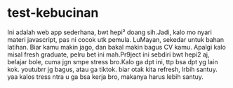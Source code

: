 # test-kebucinan

Ini adalah web app sederhana, bwt hepi² doang sih.Jadi, kalo mo nyari materi javascript, pas ni cocok utk pemula. LuMayan, sekedar untuk bahan latihan. Biar kamu makin jago, dan bakal makin bagus CV kamu. Apalgi kalo misal fresh graduate, pelru bet ini mah.Pr9ject ini sebdiri bwt hepi2 aj, belajar bole, cuma jgn smpe stress bro.Kalo ga dpt ini, ttp bsa dpt yg lain kok. youtubrr jg bagus, atau ga tiktok. biar otak kita refresh, lrbih santuy. yaa kalos tress ntra u ga bsa kerja bro, makanya harus lebih santuy.
